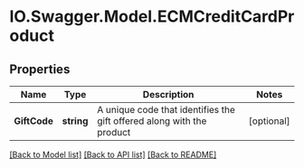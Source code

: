 # IO.Swagger.Model.ECMCreditCardProduct
## Properties

Name | Type | Description | Notes
------------ | ------------- | ------------- | -------------
**GiftCode** | **string** | A unique code that identifies the gift offered along with the product | [optional] 

[[Back to Model list]](../README.md#documentation-for-models) [[Back to API list]](../README.md#documentation-for-api-endpoints) [[Back to README]](../README.md)

